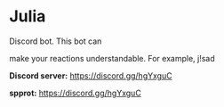 # Julia
Discord bot.
This bot can 

make your reactions understandable. For example, j!sad

__**Discord server:**__ https://discord.gg/hgYxguC

__**spprot:**__ https://discord.gg/hgYxguC
